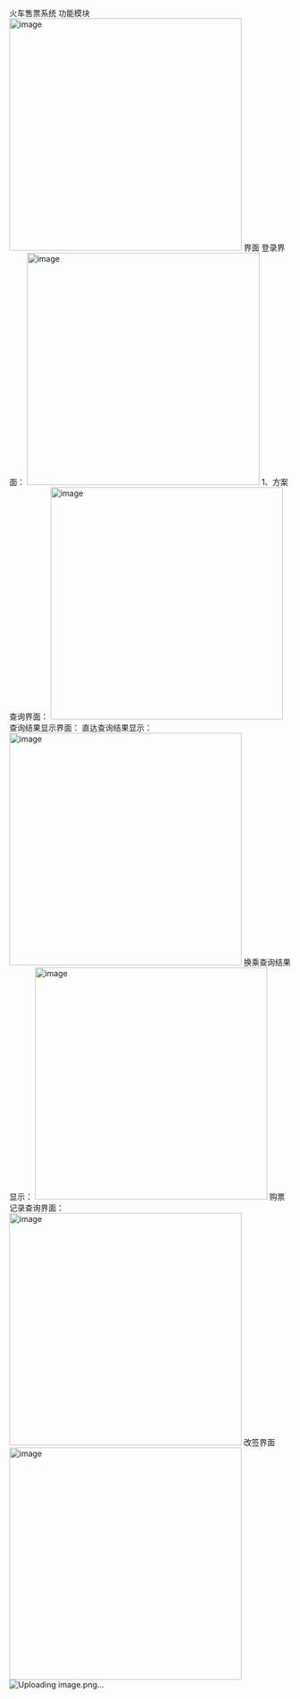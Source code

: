 火车售票系统
功能模块
<img width="416" alt="image" src="https://github.com/Phoenix2025/12306/assets/55726234/ef2bf5b2-dbb2-45e5-b787-23a38b9caa6e">
界面
登录界面：
<img width="416" alt="image" src="https://github.com/Phoenix2025/12306/assets/55726234/3c4b4ed4-0032-4d37-984c-673d2241119d">
1、方案查询界面：
<img width="416" alt="image" src="https://github.com/Phoenix2025/12306/assets/55726234/6f301377-9f58-49c2-982b-7fb3841413de">
查询结果显示界面：
直达查询结果显示：
<img width="416" alt="image" src="https://github.com/Phoenix2025/12306/assets/55726234/ff864769-df73-483f-b0dd-329f65a5c0d3">
换乘查询结果显示：
<img width="416" alt="image" src="https://github.com/Phoenix2025/12306/assets/55726234/9483cf75-41e5-418f-aa1b-3b3aa0973091">
购票记录查询界面：
<img width="416" alt="image" src="https://github.com/Phoenix2025/12306/assets/55726234/f08c0f9c-515c-44e5-a3e0-67f0f27ba866">
改签界面
<img width="416" alt="image" src="https://github.com/Phoenix2025/12306/assets/55726234/8bf4b513-e87d-4dbc-89bb-8316c18ddc41">
![Uploading image.png…]()
